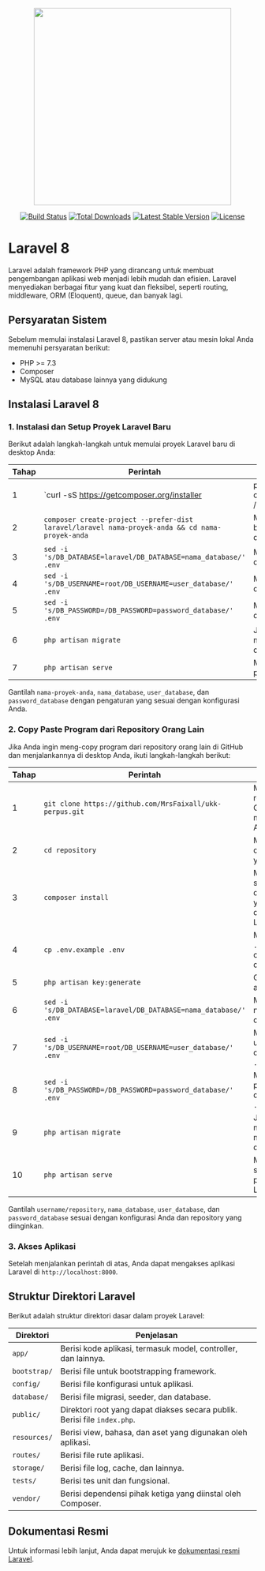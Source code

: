 <p align="center"><a href="https://laravel.com" target="_blank"><img src="https://raw.githubusercontent.com/laravel/art/master/logo-lockup/5%20SVG/2%20CMYK/1%20Full%20Color/laravel-logolockup-cmyk-red.svg" width="400"></a></p>

<p align="center">
<a href="https://travis-ci.org/laravel/framework"><img src="https://travis-ci.org/laravel/framework.svg" alt="Build Status"></a>
<a href="https://packagist.org/packages/laravel/framework"><img src="https://img.shields.io/packagist/dt/laravel/framework" alt="Total Downloads"></a>
<a href="https://packagist.org/packages/laravel/framework"><img src="https://img.shields.io/packagist/v/laravel/framework" alt="Latest Stable Version"></a>
<a href="https://packagist.org/packages/laravel/framework"><img src="https://img.shields.io/packagist/l/laravel/framework" alt="License"></a>
</p>

# Laravel 8

Laravel adalah framework PHP yang dirancang untuk membuat pengembangan aplikasi web menjadi lebih mudah dan efisien. Laravel menyediakan berbagai fitur yang kuat dan fleksibel, seperti routing, middleware, ORM (Eloquent), queue, dan banyak lagi.

## Persyaratan Sistem

Sebelum memulai instalasi Laravel 8, pastikan server atau mesin lokal Anda memenuhi persyaratan berikut:

- PHP >= 7.3
- Composer
- MySQL atau database lainnya yang didukung

## Instalasi Laravel 8

### 1. Instalasi dan Setup Proyek Laravel Baru

Berikut adalah langkah-langkah untuk memulai proyek Laravel baru di desktop Anda:

| Tahap | Perintah                                                      | Penjelasan                                                   |
|-------|---------------------------------------------------------------|--------------------------------------------------------------|
| 1     | `curl -sS https://getcomposer.org/installer | php && sudo mv composer.phar /usr/local/bin/composer` | Mengunduh dan menginstal Composer, jika belum terpasang.     |
| 2     | `composer create-project --prefer-dist laravel/laravel nama-proyek-anda && cd nama-proyek-anda` | Membuat proyek Laravel baru dan masuk ke direktori proyek.    |
| 3     | `sed -i 's/DB_DATABASE=laravel/DB_DATABASE=nama_database/' .env` | Mengganti nama database di file `.env`.                       |
| 4     | `sed -i 's/DB_USERNAME=root/DB_USERNAME=user_database/' .env` | Mengganti username database di file `.env`.                   |
| 5     | `sed -i 's/DB_PASSWORD=/DB_PASSWORD=password_database/' .env` | Mengganti password database di file `.env`.                   |
| 6     | `php artisan migrate`                                         | Jalankan migrasi untuk membuat tabel di database.             |
| 7     | `php artisan serve`                                           | Menjalankan server pengembangan Laravel.                      |

Gantilah `nama-proyek-anda`, `nama_database`, `user_database`, dan `password_database` dengan pengaturan yang sesuai dengan konfigurasi Anda.

### 2. Copy Paste Program dari Repository Orang Lain

Jika Anda ingin meng-copy program dari repository orang lain di GitHub dan menjalankannya di desktop Anda, ikuti langkah-langkah berikut:

| Tahap | Perintah                                                      | Penjelasan                                                   |
|-------|---------------------------------------------------------------|--------------------------------------------------------------|
| 1     | `git clone https://github.com/MrsFaixall/ukk-perpus.git`        | Meng-clone repository dari GitHub ke mesin lokal Anda.       |
| 2     | `cd repository`                                               | Masuk ke direktori proyek yang di-clone.                      |
| 3     | `composer install`                                            | Menginstal semua dependensi yang diperlukan oleh Laravel.    |
| 4     | `cp .env.example .env`                                        | Membuat file `.env` dari contoh yang disediakan.             |
| 5     | `php artisan key:generate`                                    | Generate application key.                                    |
| 6     | `sed -i 's/DB_DATABASE=laravel/DB_DATABASE=nama_database/' .env` | Mengganti nama database di file `.env`.                       |
| 7     | `sed -i 's/DB_USERNAME=root/DB_USERNAME=user_database/' .env` | Mengganti username database di file `.env`.                   |
| 8     | `sed -i 's/DB_PASSWORD=/DB_PASSWORD=password_database/' .env` | Mengganti password database di file `.env`.                   |
| 9     | `php artisan migrate`                                         | Jalankan migrasi untuk membuat tabel di database.             |
| 10    | `php artisan serve`                                           | Menjalankan server pengembangan Laravel.                      |

Gantilah `username/repository`, `nama_database`, `user_database`, dan `password_database` sesuai dengan konfigurasi Anda dan repository yang diinginkan.

### 3. Akses Aplikasi

Setelah menjalankan perintah di atas, Anda dapat mengakses aplikasi Laravel di `http://localhost:8000`.

## Struktur Direktori Laravel

Berikut adalah struktur direktori dasar dalam proyek Laravel:

| Direktori  | Penjelasan                                                                 |
|------------|----------------------------------------------------------------------------|
| `app/`     | Berisi kode aplikasi, termasuk model, controller, dan lainnya.             |
| `bootstrap/`| Berisi file untuk bootstrapping framework.                                |
| `config/`  | Berisi file konfigurasi untuk aplikasi.                                    |
| `database/`| Berisi file migrasi, seeder, dan database.                                 |
| `public/`  | Direktori root yang dapat diakses secara publik. Berisi file `index.php`.  |
| `resources/`| Berisi view, bahasa, dan aset yang digunakan oleh aplikasi.               |
| `routes/`  | Berisi file rute aplikasi.                                                 |
| `storage/` | Berisi file log, cache, dan lainnya.                                       |
| `tests/`   | Berisi tes unit dan fungsional.                                            |
| `vendor/`  | Berisi dependensi pihak ketiga yang diinstal oleh Composer.                |

## Dokumentasi Resmi

Untuk informasi lebih lanjut, Anda dapat merujuk ke [dokumentasi resmi Laravel](https://laravel.com/docs/8.x).
